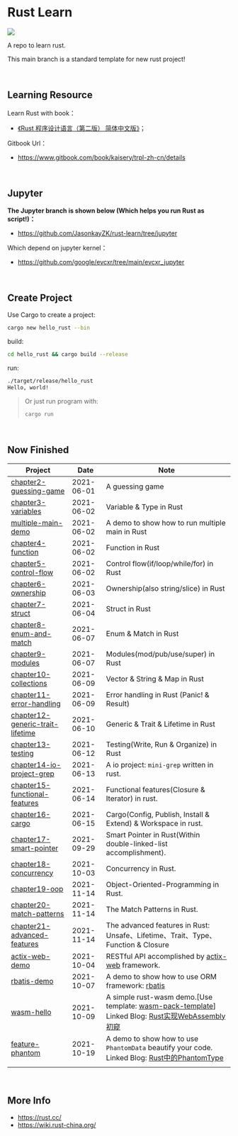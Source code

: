 # **Rust Learn**

<a href="https://github.com/JasonkayZK/rust-learn/actions/workflows/ci.yaml">
  <img src="https://github.com/JasonkayZK/rust-learn/actions/workflows/ci.yaml/badge.svg"/>
</a>

A repo to learn rust.

This main branch is a standard template for new rust project!

<br/>

## **Learning Resource**

Learn Rust with book：

-   [《Rust 程序设计语言（第二版） 简体中文版》](https://www.bookstack.cn/books/trpl-zh-cn)；

Gitbook Url：

-   https://www.gitbook.com/book/kaisery/trpl-zh-cn/details

<br/>

## **Jupyter**

**The Jupyter branch is shown below (Which helps you run Rust as script!)：**

-   https://github.com/JasonkayZK/rust-learn/tree/jupyter

Which depend on jupyter kernel：

-   https://github.com/google/evcxr/tree/main/evcxr_jupyter

<br/>

## **Create Project**

Use Cargo to create a project:

```bash
cargo new hello_rust --bin
```

build:

```bash
cd hello_rust && cargo build --release
```

run:

```bash
./target/release/hello_rust
Hello, world!
```

>   Or just run program with:
>
>   ```bash
>   cargo run
>   ```

<br/>

## **Now Finished**

| Project                                                                                                            | Date       | Note                                                                                                                                                                                                               |
|--------------------------------------------------------------------------------------------------------------------|------------|--------------------------------------------------------------------------------------------------------------------------------------------------------------------------------------------------------------------|
| [chapter2-guessing-game](https://github.com/JasonkayZK/rust-learn/tree/chapter2-guessing-game)                     | 2021-06-01 | A guessing game                                                                                                                                                                                                    |
| [chapter3-variables](https://github.com/JasonkayZK/rust-learn/tree/chapter3-variables)                             | 2021-06-02 | Variable & Type in Rust                                                                                                                                                                                            |
| [multiple-main-demo](https://github.com/JasonkayZK/rust-learn/tree/multiple-main-demo)                             | 2021-06-02 | A demo to show how to run multiple main in Rust                                                                                                                                                                    |
| [chapter4-function](https://github.com/JasonkayZK/rust-learn/tree/chapter4-function)                               | 2021-06-02 | Function in Rust                                                                                                                                                                                                   |
| [chapter5-control-flow](https://github.com/JasonkayZK/rust-learn/tree/chapter5-control-flow)                       | 2021-06-02 | Control flow(if/loop/while/for) in Rust                                                                                                                                                                            |
| [chapter6-ownership](https://github.com/JasonkayZK/rust-learn/tree/chapter6-ownership)                             | 2021-06-03 | Ownership(also string/slice) in Rust                                                                                                                                                                               |
| [chapter7-struct](https://github.com/JasonkayZK/rust-learn/tree/chapter7-struct)                                   | 2021-06-04 | Struct in Rust                                                                                                                                                                                                     |
| [chapter8-enum-and-match](https://github.com/JasonkayZK/rust-learn/tree/chapter8-enum-and-match)                   | 2021-06-07 | Enum & Match in Rust                                                                                                                                                                                               |
| [chapter9-modules](https://github.com/JasonkayZK/rust-learn/tree/chapter9-modules)                                 | 2021-06-07 | Modules(mod/pub/use/super) in Rust                                                                                                                                                                                 |
| [chapter10-collections](https://github.com/JasonkayZK/rust-learn/tree/chapter10-collections)                       | 2021-06-09 | Vector & String & Map in Rust                                                                                                                                                                                      |
| [chapter11-error-handling](https://github.com/JasonkayZK/rust-learn/tree/chapter11-error-handling)                 | 2021-06-09 | Error handling in Rust (Panic! & Result)                                                                                                                                                                           |
| [chapter12-generic-trait-lifetime](https://github.com/JasonkayZK/rust-learn/tree/chapter12-generic-trait-lifetime) | 2021-06-10 | Generic & Trait & Lifetime in Rust                                                                                                                                                                                 |
| [chapter13-testing](https://github.com/JasonkayZK/rust-learn/tree/chapter13-testing)                               | 2021-06-12 | Testing(Write, Run & Organize) in Rust                                                                                                                                                                             |
| [chapter14-io-project-grep](https://github.com/JasonkayZK/rust-learn/tree/chapter14-io-project-grep)               | 2021-06-13 | A io project: `mini-grep` written in rust.                                                                                                                                                                         |
| [chapter15-functional-features](https://github.com/JasonkayZK/rust-learn/tree/chapter15-functional-features)       | 2021-06-14 | Functional features(Closure & Iterator) in rust.                                                                                                                                                                   |
| [chapter16-cargo](https://github.com/JasonkayZK/rust-learn/tree/chapter16-cargo)                                   | 2021-06-15 | Cargo(Config, Publish, Install & Extend) & Workspace in rust.                                                                                                                                                      |
| [chapter17-smart-pointer](https://github.com/JasonkayZK/rust-learn/tree/chapter17-smart-pointer)                   | 2021-09-29 | Smart Pointer in Rust(Within double-linked-list accomplishment).                                                                                                                                                   |
| [chapter18-concurrency](https://github.com/JasonkayZK/rust-learn/tree/chapter18-concurrency)                       | 2021-10-03 | Concurrency in Rust.                                                                                                                                                                                               |
| [chapter19-oop](https://github.com/JasonkayZK/rust-learn/tree/chapter19-oop)                                       | 2021-11-14 | Object-Oriented-Programming in Rust.                                                                                                                                                                               |
| [chapter20-match-patterns](https://github.com/JasonkayZK/rust-learn/tree/chapter20-match-patterns)                 | 2021-11-14 | The Match Patterns in Rust.                                                                                                                                                                                        |
| [chapter21-advanced-features](https://github.com/JasonkayZK/rust-learn/tree/chapter21-advanced-features)           | 2021-11-14 | The advanced features in Rust:<br />Unsafe、Lifetime、Trait、Type、Function & Closure                                                                                                                                  |
| [actix-web-demo](https://github.com/JasonkayZK/rust-learn/tree/actix-web-demo)                                     | 2021-10-04 | RESTful API accomplished by [actix-web](https://github.com/actix/actix-web) framework.                                                                                                                             |
| [rbatis-demo](https://github.com/JasonkayZK/rust-learn/tree/rbatis-demo)                                           | 2021-10-07 | A demo to show how to use ORM framework: [rbatis](https://github.com/rbatis/rbatis)                                                                                                                                |
| [wasm-hello](https://github.com/JasonkayZK/rust-learn/tree/wasm-hello)                                             | 2021-10-09 | A simple rust-wasm demo.[Use template: [wasm-pack-template](https://github.com/rustwasm/wasm-pack-template)]<br />Linked Blog: [Rust实现WebAssembly初窥](https://jasonkayzk.github.io/2021/10/10/Rust实现WebAssembly初窥/) |
| [feature-phantom](https://github.com/JasonkayZK/rust-learn/tree/feature-phantom)                                   | 2021-10-19 | A demo to show how to use `PhantomData` beautify your code.<br />Linked Blog: [Rust中的PhantomType](https://jasonkayzk.github.io/2021/10/20/Rust中的PhantomType/)                                                      |
|                                                                                                                    |            |                                                                                                                                                                                                                    |

<br/>

## **More Info**

-   https://rust.cc/
-   https://wiki.rust-china.org/
